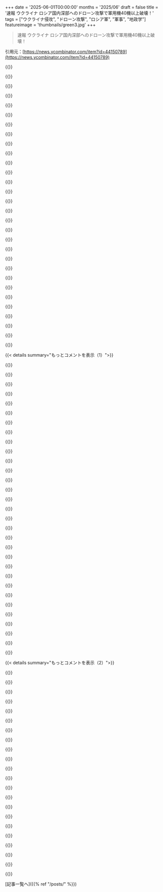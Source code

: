 +++
date = '2025-06-01T00:00:00'
months = '2025/06'
draft = false
title = '速報 ウクライナ ロシア国内深部へのドローン攻撃で軍用機40機以上破壊！'
tags = ["ウクライナ侵攻", "ドローン攻撃", "ロシア軍", "軍事", "地政学"]
featureimage = 'thumbnails/green3.jpg'
+++

> 速報 ウクライナ ロシア国内深部へのドローン攻撃で軍用機40機以上破壊！

引用元：[https://news.ycombinator.com/item?id=44150789](https://news.ycombinator.com/item?id=44150789)




{{<matomeQuote body="昔のソ連の重航空機産業のサプライチェーンの多くはウクライナにあったんだ。だからロシアは新しい戦略機をほとんど作れないし、1991年以降に何とか実用化した数少ない機体も、ほとんどが古い在庫部品に頼ってる状態。戦術機でさえ年に数機しか納入できない。教育システムはボロボロだし、生産年齢人口は減ってるし、この傾向はしばらく変わらないだろうね。" userName="nradov" createdAt="2025/06/01 22:02:20" color="">}}




{{<matomeQuote body="ロシアが新しい戦略爆撃機を作る能力があるかって？ 時期によるんじゃないかな。もし本当にやろうと決めたら、Il-96の派生型みたいな細身の爆撃機を数年で作ることはできるかもしれないよ。" userName="jojobas" createdAt="2025/06/02 01:12:37" color="">}}




{{<matomeQuote body="核の安全性の基本はMAD（相互確証破壊）だ。もしロシアが、核トライアドの一角を大きく失ったことでMAD能力が低下したと他国（特に超大国）に思われたら、先制して核を使っちゃう可能性が高まるかもね。それに、ロシア政府は外向けだけじゃなく国内向けにも強さのイメージを維持しなきゃいけない。もし国内で弱く見られたら、権力を維持するために過激な行動に出る可能性もある。これらを合わせると、今日の世界は昨日より少しだけ危険になったと言えるかもしれない。もしかしたら、それがウクライナの戦略なのかも。ロシアに西側の超大国に対して何か恐ろしいことをさせて、西側の介入を強制する、ってね。" userName="idiotsecant" createdAt="2025/06/02 01:19:39" color="#45d325">}}




{{<matomeQuote body="ロシアはああいう爆撃機で毎晩ウクライナの都市をテロ攻撃してたんだぞ。ウクライナ人がMADの抽象的なバランスのために黙って攻撃を受け続ける義務はないし、受けないだろうね。もしロシアが戦略航空戦力が核ドクトリンでどれだけ重要かをそんなに気にしてるなら、子供のがん病院とかアパートとかにミサイルをぶち込むために使ったりしないはずだ。<br>もしこれにもっと深い戦略的な意味を見出したいなら、逆のほうがもっとあり得るんじゃないかな。つまり、西側諸国がウクライナ支援から手を引けば引くほど、ウクライナは強力な西側のパートナーがいない分を補うために、もっと非通常的で、予測不能で、攻撃的な抑止手段を使う能力を示すことを強いられる、ってことだよ。" userName="dralley" createdAt="2025/06/02 01:39:10" color="">}}




{{<matomeQuote body="ウクライナをいじめる段階から核兵器を使う段階へのエスカレーションは、強さを見せるって意味では全然理にかなってないエスカレーターだ。だって、核を使ったらアメリカとの直接戦争になって、ロシアは決定的に負けるんだから。一度核兵器を使ったら、他にエスカレーションする手は何もない。全てのカードは切られたことになる。<br>その後の行動は、さらに多くの核兵器を使うことだけだけど、ロシアは世界を終わらせたくないから、それだけは絶対にしないだろうね。" userName="ericmay" createdAt="2025/06/02 01:33:21" color="">}}




{{<matomeQuote body="いや、ウクライナはNATOを巻き込むようなことを避けてきたし、アメリカ政府が課した多くの制限もウクライナは守ってきたぞ。<br>MADは「抽象的」なんかじゃない。もし抽象的っていうのが非現実的って意味なら違う。MADは何世代にもわたって人類が破滅するのを防いできたし、アメリカもロシアもそれを維持するために多大な投資をしてるんだ。" userName="mmooss" createdAt="2025/06/02 03:18:52" color="">}}




{{<matomeQuote body="おいおい、なんて古典的で不誠実で、 insecure な（自信のない）学校のいじめっ子の rationalization （正当化）だよ。罪のない子供を brutalize （残忍に攻撃）しておいて、自分が攻撃されたのは、その子供が自分を守って挑発したせいだ、なんて。<br>邪悪ないじめっ子のプーチンを責めろよ。攻撃されてる子供たちを、挑発したからって責めるな。" userName="DonHopkins" createdAt="2025/06/02 01:45:32" color="">}}




{{<matomeQuote body="戦略航空戦力は核トライアドの3つの柱の中で、一番重要性が低いし、最も dual-purpose （核も通常兵器も両方使える）なものだ。そして、ウクライナにはもうそれを攻撃する十分な justification （正当な理由）がある。そういう意味では、MAD力学から見れば抽象的な懸念だよ。ロシアの戦略航空戦力全体を破壊したとしても、MADに significant な（意味のある）影響を与えることはない。" userName="dralley" createdAt="2025/06/02 03:29:18" color="">}}




{{<matomeQuote body="＞戦略航空戦力全体を破壊したとしても、MADに significant な影響を与えることはない。<br>そんなこと言ってるの、俺が見る限りどこかの適当なインターネットの commenter （コメンター）だけだぞ。この分野の professional （専門家）からは、能力に対するどんな脅威も安定性に対する脅威だ、って常に聞いてるんだけど。" userName="mmooss" createdAt="2025/06/02 05:44:41" color="">}}




{{<matomeQuote body="これは誰の blame （責任）かって問題じゃない。consequences （結果）の問題だ。誰に責任があるにせよ、核戦争の可能性を高めることは harmful （有害）なんだ。" userName="mmooss" createdAt="2025/06/02 03:52:29" color="">}}




{{<matomeQuote body="B-52みたいな爆撃機って、Bombersは非加圧の爆弾倉が必要なんだ。B-52はBoeingの旅客機とは全然違う造りだよ。胴体とか旅客機とはかなり違うし、構造変更はマジで簡単じゃない。<br>あと、満載で離陸して空っぽで着陸できるように操縦翼面も設計されてる。旅客機はそこまで考えなくていいんだ。" userName="kevin_thibedeau" createdAt="2025/06/02 01:28:03" color="">}}




{{<matomeQuote body="プロの人から聞いたんだけど、フルスケールの軍事衝突になったらKyivはRussia相手に3日も持たないらしいよ。<br>戦略爆撃機はあんまり意味ないんだって、だからみんな（Russianですら）弾道ミサイル推し。<br>Russiaが戦略爆撃機使うのは、ソ連時代のミサイルで恐怖を与えてるだけだよ。" userName="ponector" createdAt="2025/06/02 12:59:48" color="">}}




{{<matomeQuote body="それは違うでしょ。USにとって核戦力トライアドで一番生き残れるのはいつも潜水艦だった。Russiaにとっては移動式核。それ以外の核抑止力はUSもRussiaもかなりオプショナルで、ほとんど政治的な理由で存在してるんだよ。" userName="credit_guy" createdAt="2025/06/02 01:29:29" color="">}}




{{<matomeQuote body="現場のプロはそこまで確信してないし、戦争の歴史を見れば、望ましくない戦争でも間違った状況に入り込むと当事者には止められなくなることがよくあるって分かるよ。<br>Russiaの現在のドクトリンには核兵器の使用が含まれてるし（’escalate to de-escalate’を調べてみて）、Russiaは使用をちらつかせてる。<br>US政府とか他の国もそのリスクはすごく真剣に受け止めてるし、UkraineはRussia-NATO戦争を誘発しそうなことは控えてるよ。<br>あと、NATOがUkraineにいることが潜在的にロシアにとって存亡の危機だって見方をしてるRussiaの視点も抜けてるよ。" userName="mmooss" createdAt="2025/06/02 03:24:00" color="">}}




{{<matomeQuote body="戦略爆撃機は、例えばIranの核施設を大型の通常バンカーバスター爆弾で危険にさらす、みたいな任務にはまだすごく意味があるんだよ。これはB-2部隊が主に訓練してる任務で、その能力があるだけで交渉にすごく有利になる。もちろん、めちゃくちゃ金かかるけどね。" userName="nradov" createdAt="2025/06/02 17:45:54" color="">}}




{{<matomeQuote body="私が見たのと同じOval Officeのイベント見た？国のレトリックが完全に変わったじゃん。<br>価値観じゃなくて鉱物「取引」の話とかも明確な変化だよ。US政府の官僚機構全体で、古い連中を追放して忠実な奴に入れ替えるってのが文字通り起きてるし、執行のあらゆるポストに忠実な奴が入れば、レトリックの変化に合わせて行動も変えられる、もしもう変わってなければね。" userName="hayst4ck" createdAt="2025/06/02 01:54:43" color="">}}




{{<matomeQuote body="サプライチェーンとかAntonovみたいな航空機メーカーがあるんだから、Ukraineは超音速爆撃機をどこかに隠してるんじゃないかと思うんだけどね。" userName="at0mic22" createdAt="2025/06/02 01:38:35" color="">}}




{{<matomeQuote body="加圧された機体に非加圧の爆弾倉をサポートするために飛行機を改造する代わりに、飛行機全体を全く加圧しないで、乗員に呼吸器を提供するのはどう？<br>＞満載で離陸して空っぽで着陸できるように操縦翼面も設計されてる。旅客機はそこまで考えなくていいんだ。<br>問題は離陸？それとも着陸？もし離陸ならJATOを使えばいけるんじゃない？" userName="tzs" createdAt="2025/06/02 14:46:36" color="">}}




{{<matomeQuote body="こういう記者会見みたいなの見て時間無駄にするのはやめなよ。もしあれ見て何か変わったと思うなら、完全にカモられてるしマーケティング成功だよ。ただのエンタメだってば。<br>それより、USがPatriotミサイルとかをUkraineに送るの止めてるみたいな明確な例を探すべきだね。<br>https://www.yahoo.com/news/us-working-allies-deliveries-patr..." userName="ericmay" createdAt="2025/06/02 01:58:30" color="">}}




{{<matomeQuote body="Russiaって核潜水艦を50隻も持ってて、うち14隻は弾道ミサイル積んでるんだぜ。2年ごとに新しいのも作ってるし、どっちが本気かわかるだろ。" userName="at0mic22" createdAt="2025/06/02 02:38:53" color="">}}




{{<matomeQuote body="UkraineにはTU-95とかTU-160、TU-223mみたいな大型の超音速爆撃機はないんだよね。SU-24はほんの少し持ってるけど、あれは戦略爆撃機じゃなくて、戦術爆撃機だし。" userName="greedo" createdAt="2025/06/02 03:59:15" color="">}}




{{<matomeQuote body="Ukraineは実際、USSRからTU-160を19機引き継いでるんだよ。8機は天然ガス代としてRussiaに渡しちゃって、11機は解体されたんだけどね。" userName="at0mic22" createdAt="2025/06/02 04:48:24" color="">}}




{{<matomeQuote body="RussiaはUkraineにNATOがいるのがヤバいとか言ってるけど、あれ嘘くさいよね。だって、LatviaとかEstonia、Finland、NorwayにもNATOはいるし、そっちの方がRussiaと国境近いじゃん？単に帝国を復活させたい言い訳でしょ。" userName="tim333" createdAt="2025/06/02 07:55:14" color="">}}




{{<matomeQuote body="B2って弾道ミサイルよりずっと迎撃されやすいんだよね。値段も桁違いに高いし。山にいるムジャヒディンを爆撃するのにはいいけど、SAM持ってる奴には全くダメ。そもそも、そんな爆撃なら戦略爆撃機じゃなくて、前線爆撃機で十分だし。" userName="ponector" createdAt="2025/06/02 19:56:19" color="">}}




{{<matomeQuote body="（たぶんRussiaの核潜水艦のことだけど）あれ全部USの潜水艦にガッツリ監視されてると思うよ。必要ならいつでも排除できるようになってるはず。" userName="preisschild" createdAt="2025/06/02 07:16:31" color="">}}




{{<matomeQuote body="誰も責めてるわけじゃないよ？結果の話をしてるだけ。核ゲーム理論には道徳なんて関係ないんだ。誰が正しいとか間違ってるとか考えても無駄なんだってば。とにかく、誰もボタン押さないことが一番大事なんだよ。" userName="idiotsecant" createdAt="2025/06/02 04:00:38" color="">}}




{{<matomeQuote body="プーチンと酔っ払い補佐官のメドベージェフは、しょーもないオモチャの刀で脅迫するのやめるべきだね。「恐がって引っ込め」なんて誰にアドバイスしてるか、気をつけなよ。" userName="ringeryless" createdAt="2025/06/02 15:00:25" color="">}}




{{<matomeQuote body="バッテリー式ドローンの最長航続距離は14kmくらいしかない（しかも、昨日の攻撃みたいなのに十分な爆薬を遠くまで運べないだろう）。だからウクライナは、攻撃目標の1km圏内までトラックでドローンを運ぶ必要があったんだ。<br>ウクライナ人がロシア国内でロシア人に紛れるのは簡単だよ（2022年の侵攻開始時に300万人もロシア国内に住んでたからね）。<br>これは将来の紛争ではそうはいかないだろうね。例えば、WWIIのドイツ政権はイギリス国内のスパイからほとんど役立つ情報を得られなかった。イギリス社会はドイツのスパイを見つけて捕まえるのが簡単だったからだ。<br>もし一般市民が2025年の俺たちみたいにドローンを知ってたら、ドイツがドローンや爆薬、操作員、電子機器を満載したトラックをイギリスの軍事目標の1km圏内まで運ぶのは、同じかそれくらい難しくて危険だったはずだよ。" userName="hollerith" createdAt="2025/06/01 16:06:32" color="#785bff">}}




{{<matomeQuote body="＞ ウクライナ人がロシア人に紛れるのは簡単だ<br>そうする必要はないよ。彼らは自分が何を運んでるか全く知らない民間人ドライバーを使ったんだから。前の橋への攻撃の時みたいにね。" userName="justsomehnguy" createdAt="2025/06/01 16:26:23" color="">}}




{{<matomeQuote body="ドローンオペレーターがジャミングを防ぐためにトラックの中にいたのかなって推測してたんだけど、それは本当なのかな？<br>もしかしたらドローンは特定の目的地向けに事前にプログラムされてたのかもね（アメリカとその偵察衛星からウクライナに情報提供されて）。つまり、ドローンオペレーターは必要なかったってこと。" userName="hollerith" createdAt="2025/06/01 16:32:13" color="">}}




{{< details summary="もっとコメントを表示（1）">}}

{{<matomeQuote body="最新技術は（光ファイバー関連以外では）、自分がいる国の現地の電話網を使ってコマンド＆コントロールを実行することなんだ。そうすれば、普通のモバイルデータに見えるからね。今回はそれが使われたらしいよ。" userName="mdhb" createdAt="2025/06/01 21:40:51" color="">}}




{{<matomeQuote body="＞ ウクライナ人がロシア人に紛れるのは簡単だ<br>必要ないだろうね。君が指摘したように、まだ多くのウクライナ人がロシアに住んでるし、トラックを自由に運転できるんだから。私の知る限り、WWII中にアメリカで起こった日系人の強制収容みたいなことはロシアにはないよ。https://en.wikipedia.org/wiki/Internment_of_Japanese_America..." userName="ClumsyPilot" createdAt="2025/06/02 00:06:02" color="#ff33a1">}}




{{<matomeQuote body="ウクライナ人とロシア人を見分けるのは、旧ポーランド領や一部の田舎出身のウクライナ人じゃない限り、実際にはできないよ。" userName="drysine" createdAt="2025/06/02 07:52:16" color="">}}




{{<matomeQuote body="私の知る限り、ソ連（つまりロシア）はみんなにロシア語を知ることを強制したんだ。知るだけじゃなくて、自分の言語や文化を忘れてロシア語だけを知るようにね。だから、かつてロシアに占領された地域のほとんどの人は、特に見た目がヨーロッパ系なら、かなり簡単にロシア人のふりをできるんだよ。旧ポーランド領もロシアの占領が長かったんだ。" userName="wltr" createdAt="2025/06/03 08:42:51" color="">}}




{{<matomeQuote body="君は間違ってるよ。責めないけど、それはロシア嫌いのプロパガンダによくある話だ。<br>Terry Martinの「The Affirmative Action Empire: Nations and Nationalism in the Soviet Union, 1923–1939」[0]を読むことをお勧めするよ。<br>「ソ連は、少数民族のナショナル・コンシャスネスを体系的に促進し、近代的な国民国家に特徴的な多くの制度形態を彼らのために確立することによって、高まるナショナリズムの波に立ち向かったヨーロッパで最初の多民族国家だった。1920年代、ボリシェヴィキ政府はナショナリスト感情を鎮めるために、数万の民族領域を創設した。彼らは新しい民族指導者を訓練し、民族言語を確立し、民族言語文化製品の生産に資金を提供した。<br>これは多民族国家を統治する上での巨大で魅力的な歴史実験だった。」[0] https://www.degruyterbrill.com/document/doi/10.7591/97815017..." userName="drysine" createdAt="2025/06/03 11:19:20" color="#ff5733">}}




{{<matomeQuote body="7月1日からロシアの全てのSIMカードは、所有者が生体認証とパスポートの詳細を登録する必要があるんだ。そうしないと番号はブロックされる。<br>ウクライナ人にはこの操作を行う猶予期間があったけど、今後は同じアプローチは難しくなるだろうね。" userName="at0mic22" createdAt="2025/06/02 00:24:11" color="#45d325">}}




{{<matomeQuote body="俺はロシアに占領されてた場所で生まれて、親が移住するまでそこにいたんだ。だから、ロシアのこととかよく知ってるよ。ロシア語もペラペラで、文化も昔からあんまり変わってない。<br>このデタラメ読んでるみんな、ティモシー・スナイダーの「ブラッドランド」読んでみて。ソ連が少数民族にどうしてたか、よくわかるから。" userName="wltr" createdAt="2025/06/03 12:20:48" color="#ff5c5c">}}




{{<matomeQuote body="公開されてる動画見る限り、まだ手動でドローン操縦してるみたいだね。<br>それだと、携帯の電波とか中継器で遅延があったら、すごく難しくなるんじゃない？<br>てか、不可能にならない？" userName="maxgashkov" createdAt="2025/06/01 23:26:20" color="">}}




{{<matomeQuote body="ロシアでSIMハックできないとでも思ってんの？" userName="grugagag" createdAt="2025/06/02 01:38:47" color="">}}




{{<matomeQuote body="あんた、自分のコメントと矛盾する本の言及を無視したね。<br>ティモシー・スナイダーは現代のこと話すときかなり偏ってるの知ってるから、歴史について書いてても信用する気にならないな。ゲルマン健忘症じゃないからね。" userName="drysine" createdAt="2025/06/03 18:07:15" color="">}}




{{<matomeQuote body="リンクは今持ってないけど、Twitterで見た動画の一つは、かなり遅延がひどそうだったな。<br>ターゲットの航空機に着いたら、ホバーして、すごいゆっくり翼の上に下ろしてたんだ。その前にFPVの映像がフリーズしたけどね。<br>編集：https://x.com/jimmysecuk/status/1929164382061092952" userName="tonyarkles" createdAt="2025/06/01 23:36:53" color="#ff5c5c">}}




{{<matomeQuote body="ねぇ、マジで俺が間違ってるって言ってんの？<br>そして、この変な本を俺に押し付け続けるの？<br>俺の個人的な経験とか、何百万人もの経験は意味ないってこと？<br>西側の誰かが押し付けてきた、たぶん偏見のないやつが書いた本は信じろってこと？" userName="wltr" createdAt="2025/06/03 18:20:44" color="">}}




{{<matomeQuote body="あなたが言ってる経験を一般化しすぎてるって言ってるんだよ。<br>あと、ソ連がどうやってあなたの言語とか文化を“忘れさせた”のか教えてくれる？" userName="drysine" createdAt="2025/06/04 08:12:29" color="">}}




{{<matomeQuote body="それってどういう意味？ 誰かのSIMを盗むってこと？<br>それは可能だけど、検出できるよ。" userName="at0mic22" createdAt="2025/06/02 01:40:58" color="">}}




{{<matomeQuote body="ドローンは簡単にジャミングされるんだよね。<br>だから、両方の陣営が光ファイバーケーブル付きの有線ドローンを使ってるんだよ。" userName="sureglymop" createdAt="2025/06/01 23:49:05" color="#785bff">}}




{{<matomeQuote body="攻撃された後に検出できても、あんまり役に立たないよね。<br>高官とか、普通の人のSIMカードだって複製できるかもしれないし…" userName="grugagag" createdAt="2025/06/02 02:32:02" color="">}}




{{<matomeQuote body="ウクライナのロシアに近い半分はロシア語しか話さず、ベラルーシもほとんどロシア語しか知らないって主張に対して、それはロシアのプロパガンダだ！って反論してるね。個人的に知らないことを知ったかぶって偉そうに言うな、消え失せろって感じだよ。Holodomor時代のロシア占領を良いものだったみたいに広めてるって非難してるね。" userName="wltr" createdAt="2025/06/04 09:57:23" color="">}}




{{<matomeQuote body="追跡は結構簡単だよ。例えば、違うデバイスからの複数サインインとか、珍しい場所とか、場所と速度が一致するか（森の中で電話が時速25マイルとか）。永久ブロックじゃなくて、数分で十分だと思うけどね。" userName="at0mic22" createdAt="2025/06/02 02:57:08" color="">}}




{{<matomeQuote body="ドローンを爆破する計画なら、なんでゆっくり着陸するの？って疑問みたいだね。" userName="mmooss" createdAt="2025/06/02 04:01:44" color="">}}




{{<matomeQuote body="コメント1の「ウクライナの半分はロシア語話者」ってのに反論してるね。南ウクライナは昔ロシア領のNovorossiyaで、悪魔のボリシェヴィキ、レーニンがウクライナにくれたからじゃないの？って言ってる。バルト三国のロシア語話者は、WW2後に移住したロシア人の子孫で、今は現地の国家主義的な政府から差別されてるんだって。 [0] https://en.wikipedia.org/wiki/Novorossiya をソースにしてるよ。" userName="drysine" createdAt="2025/06/04 13:03:40" color="#38d3d3">}}




{{<matomeQuote body="なんでドローンは電線の上とか近くに停まって、誘導充電できないのかな？って聞いてるね。" userName="m463" createdAt="2025/06/02 02:16:04" color="">}}




{{<matomeQuote body="なぜゆっくり着陸するのかってコメントへの答えだね。正しい場所で爆発させたいからだよ。そうしないと、突風でコースから外れたり、翼に当たって空中で爆発したりするかもしれないからね。" userName="hagbard_c" createdAt="2025/06/02 08:35:06" color="">}}




{{<matomeQuote body="「移住した」じゃなくて、スターリンによる計画的な人口移動[0]だって訂正してるね。「今は差別されてる」ってのも、住人として差別なんて感じないって反論してるよ。（ロシア語話者がロシアに帰るのを拒否して、現地の公用語を学ぶのも拒否して、それでも住んでる国の市民権が欲しいっていうのは別として）。あなたは別のputin-trollじゃないの？って疑ってるよ。[0]: https://en.wikipedia.org/wiki/Population_transfer_in_the_Sov..." userName="workfromspace" createdAt="2025/06/04 14:49:18" color="#45d325">}}




{{<matomeQuote body="ああ、それはもう2000年からSORMシステムで実施されてるよ。9月1日から、事前の要求なしにFSBが直接アクセスできるように拡張されるみたいだね。" userName="at0mic22" createdAt="2025/06/02 04:43:07" color="">}}




{{<matomeQuote body="でもバッテリー駆動なのかな？それに、翼とエレベーターがある飛行機じゃなくて、「複数のローターがあるヘリコプターみたいなの」（なんて言うんだっけ？）なのか気になるな。" userName="hollerith" createdAt="2025/06/03 13:22:40" color="">}}




{{<matomeQuote body="ウクライナがロシアの爆撃機（通常型と核搭載型）の3分の1をやっつけたみたいだね[1]。[1] https://www.wdmma.org/russian-air-force.php" userName="JumpCrisscross" createdAt="2025/06/01 16:47:23" color="#ff5c5c">}}




{{<matomeQuote body="損傷した機体の一部は爆撃機じゃないって考えるのは妥当かな？" userName="cosmicgadget" createdAt="2025/06/01 18:22:41" color="">}}




{{<matomeQuote body="えーと、情報にはBeriev A-50も含まれてたよ。これは明らかにどんな爆撃機よりも高い機体だよ。" userName="distances" createdAt="2025/06/01 18:47:40" color="">}}




{{<matomeQuote body="もちろん、この素晴らしい秘密作戦に水を差すつもりはないよ。ただ、支援機とか戦闘機、非稼働の飛行機やヘリコプターなんかも少しは含まれてるんじゃないかなって想像してるだけさ。" userName="cosmicgadget" createdAt="2025/06/01 19:01:24" color="">}}




{{<matomeQuote body="そうは思えないな。今のところ公開されてる映像だと、ほとんど爆撃機だけに見えるよ。ここにTu-95爆撃機が並んで燃えてる映像があるんだけど、列の最後に輸送機が1機だけ写ってるね。https://bsky.app/profile/noelreports.com/post/3lqkf6ghq3s2l<br>一番最後には、爆撃機がどうやってやられたかまで見えるよ。ドローンがTu-95の右翼に当たって、燃料タンクが燃えて燃料が流れ出し、翼が折れて崩れ落ちるんだ。" userName="mopsi" createdAt="2025/06/01 19:53:14" color="#38d3d3">}}

{{</details>}}




{{< details summary="もっとコメントを表示（2）">}}

{{<matomeQuote body="あの攻撃が成功したのは、機体に燃料が入ってたからだね。なんで燃料積んでたんだろう？" userName="robocat" createdAt="2025/06/02 00:00:03" color="">}}




{{<matomeQuote body="翼の上にタイヤが置いてあるのがもっと興味深いね。ドローンは成形炸薬弾じゃなくて、破片弾を使うだろうと推測するよ。理論上、あのタイヤは飛び散る破片から機体を保護するのに役立ったはず。ロシアメディアは2～4機破壊、他は損傷と報じてるね。このバカげた安っぽい対策が、実は攻撃の効果を最小限に抑えるのに結構役立ったんじゃないかと思うよ。" userName="at0mic22" createdAt="2025/06/02 00:19:29" color="#ff5c5c">}}




{{<matomeQuote body="弾薬は落としてないよ。ドローン自体が翼の上で爆発して、機体が燃え上がったんだ。だから、もしタイヤがあったとしても（自分は見てないけど）、機体を保護する役にはほとんど立たなかったんじゃないかな。それに、なんでロシアメディアの報道を気にするのか分からないな。映像には4機どころじゃない数の飛行機が破壊されてるのが映ってるよ。" userName="dieortin" createdAt="2025/06/02 00:39:40" color="#45d325">}}




{{<matomeQuote body="小さい粒子が周りにばらまかれる限り、大した問題じゃないよ。歴史的に見ても、ウクライナとロシアの報告の真実はだいたい中間にあるのが経験則。どっちの側の数字も鵜呑みにするのは、自分の正気を疑った方がいいんじゃない？" userName="at0mic22" createdAt="2025/06/02 00:50:49" color="">}}




{{<matomeQuote body="「真実は中間」？いや、そうじゃないよ。ロシアの報告は全部デタラメだから。" userName="tokai" createdAt="2025/06/02 01:26:30" color="">}}




{{<matomeQuote body="即応態勢を高く維持って？冷戦中はUSがB-52を燃料満タンで24時間飛ばしてたんだよ（operation chrome dome）。<br>ただ燃料蒸気が引火した可能性もあるかもね。爆撃機って硬いタンクなの？WW2では燃料消費で潰れるbladdersか、硬いのかで生存性に差があったらしいよ。" userName="morkalork" createdAt="2025/06/02 00:08:44" color="">}}




{{<matomeQuote body="2022年にUkraineはRussiaにはミサイルが3日分しかないって報告したじゃん。信頼できるね。（皮肉）" userName="at0mic22" createdAt="2025/06/02 01:32:48" color="">}}




{{<matomeQuote body="もしnuclear bombersだったら、核抑止インフラへの攻撃はUSをマジで焦らせるはず（Russiaが誰が攻撃したか誤解したらどうする？）。<br>別の記事（ সাংবাদিকが適当言ってるかもだけど）にはこうあったよ「Russiaの strategic bomber capabilities と核抑止の一部を狙った攻撃は、global wake-up call になるべきだ」。<br>もし Russia の strategic military assets の一部なら、Russia はUSが秘密の黒幕か？って思わないかな？" userName="robocat" createdAt="2025/06/02 00:25:15" color="#ff5733">}}




{{<matomeQuote body="drone based munitions がこれらの planes にどれだけ damage を与えるか、俺は懐疑的だな。 bit of frag shrapnel が当たったくらいじゃ「total」にはならないでしょ。" userName="roncesvalles" createdAt="2025/06/02 05:17:35" color="">}}




{{<matomeQuote body="攻撃中に誰も火を消そうとしたり、そういう活動がないのが興味深いね。" userName="duxup" createdAt="2025/06/02 02:26:39" color="">}}




{{<matomeQuote body="Russiaの three day war plan と、munitions supplies の話を混同してない？" userName="cosmicgadget" createdAt="2025/06/02 14:38:49" color="">}}




{{<matomeQuote body="たぶん、彼らは「Russiaは数週間で崩壊する」って言う地元のおかしな人を引用してるんだろうね。それは Ukraine とその allies にとってすごく有害だよ。でも Russia が崩壊する時は、USSR みたいに突然だろうね。あいつら全部 fakes and fabricates してるから、自分たち自身がどれだけ状況 bad か unaware な可能性が高いよ。" userName="wltr" createdAt="2025/06/03 08:33:42" color="">}}




{{<matomeQuote body="ウクライナの国家安全保障・国防会議の秘書は、どう考えても地元の狂人だよ。" userName="at0mic22" createdAt="2025/06/03 15:41:19" color="">}}




{{<matomeQuote body="ウクライナの報道って、例えばこれのこと？<br>ゼレンスキー大統領はクリミア橋爆発への関与を否定したけど、ロシアが民間人を殺してるって言うなら、ウクライナがロシアの民間人を殺してることについてはキエフ政権は何て言うの？例えば、旅客列車が橋の下を通ってる時に爆破して、子供を含む民間人が死んだ件とか？ [0] https://nationalinterest.org/blog/buzz/why-did-zelensky-deny...<br>[1] https://www.theguardian.com/world/2025/jun/01/deaths-as-russ..." userName="drysine" createdAt="2025/06/02 07:30:05" color="#ff5733">}}




{{<matomeQuote body="ああ、でもさ、ロシアが理由もなく平和な国に侵攻して何千人も殺すのと、その国が自分たちを守るためにロシアの橋とかを攻撃するのって、全然同じじゃないと思うんだよね。" userName="tim333" createdAt="2025/06/02 08:32:17" color="#38d3d3">}}




{{<matomeQuote body="控えめに言っても、ウクライナの報道はロシアよりは真実に近いけど、やっぱりバイアスはあるんだよ。ウクライナが良い方に言ってることは、実際にはそうじゃないことが多いしね。" userName="rcxdude" createdAt="2025/06/02 02:14:40" color="">}}




{{<matomeQuote body="あの飛行機は、その朝に大規模な奇襲攻撃のために燃料と弾薬を積んで移動されてたんだって。一年中、ほんの少しの展示品で訓練してたおかげで、燃料タンクをピンポイントで狙えたみたいだよ。" userName="gloosx" createdAt="2025/06/02 06:05:03" color="#ff5c5c">}}




{{<matomeQuote body="変人って主にYouTube専門家とかのことだけど、アレストヴィチ氏みたいな公式な立場だった人も同じようなナンセンス言ってたよね。『ロシアは2〜3週間で崩壊する』って言ってたことで有名だよ。最近はロシア寄りの話をしてるみたいだし、公式な役職にもついてないみたい。なんか制裁も受けたらしいね。" userName="wltr" createdAt="2025/06/04 07:34:08" color="">}}




{{<matomeQuote body="敵のドローンが空にいる時のこと？航空機のために命を危険に晒して消火活動するなんて、目の前の戦況を変えないなら後回しでしょ。" userName="3eb7988a1663" createdAt="2025/06/02 02:41:01" color="#785bff">}}




{{<matomeQuote body="そうそう、この人（多分アレストヴィチ氏）は大統領顧問だった時もこのナンセンス言ってたんだよ。だからそれ以来、誰かがウクライナの公式声明を持ってきたら、マジかよ？って正直驚くんだよね。" userName="at0mic22" createdAt="2025/06/05 23:00:36" color="">}}




{{<matomeQuote body="前線部隊に関して言えば、銃撃が始まったからってみんなが隠れるとは思わないけど、ドローンのおかげで前線の定義が変わったんじゃないかなって気がするね。" userName="duxup" createdAt="2025/06/02 13:06:20" color="">}}

{{</details>}}



[記事一覧へ]({{% ref "/posts/" %}})
